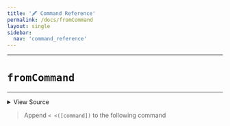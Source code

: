 ```yaml
---
title: '🖋️ Command Reference'
permalink: /docs/fromCommand
layout: single
sidebar:
  nav: 'command_reference'
---
```


---

# `fromCommand`

---



<details>
  <summary>View Source</summary>

{% highlight sh %}

local commandString="$1"
shift

local command="$1"
shift

!fn --shellpen-private writeDSL $command "$@"

# Chomp the newline and replace it with ' < <(command here)newline'
if [ -z "$BASH_PRE_43" ]
then
  __SHELLPEN_SOURCES_TEXTS[$SHELLPEN_PEN_INDEX]="${__SHELLPEN_SOURCES_TEXTS[$SHELLPEN_PEN_INDEX]/%$NEWLINE/ < <\($commandString\)$NEWLINE}"
else
  __SHELLPEN_SOURCES_TEXTS[$SHELLPEN_PEN_INDEX]="${__SHELLPEN_SOURCES_TEXTS[$SHELLPEN_PEN_INDEX]/%$NEWLINE/ < <($commandString)$NEWLINE}"
fi
{% endhighlight %}

</details>



> Append `< <([command])` to the following command







